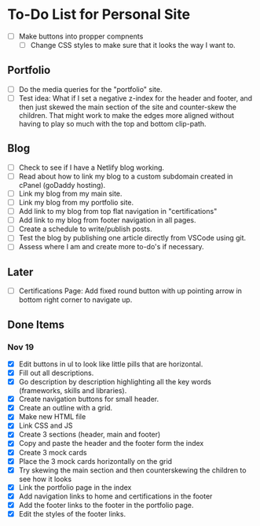 # To-Do List for Personal Site

- [ ] Make buttons into propper compnents
  - [ ] Change CSS styles to make sure that it looks the way I want to.

## Portfolio

- [ ] Do the media queries for the "portfolio" site.
- [ ] Test idea: What if I set a negative z-index for the header and footer,
    and then just skewed the main section of the site and counter-skew the
    children. That might work to make the edges more aligned without having to
    play so much with the top and bottom clip-path.

## Blog

- [ ] Check to see if I have a Netlify blog working.
- [ ] Read about how to link my blog to a custom subdomain created in cPanel
      (goDaddy hosting).
- [ ] Link my blog from my main site.
- [ ] Link my blog from my portfolio site.
- [ ] Add link to my blog from top flat navigation in "certifications"
- [ ] Add link to my blog from footer navigation in all pages.
- [ ] Create a schedule to write/publish posts.
- [ ] Test the blog by publishing one article directly from VSCode using git.
- [ ] Assess where I am and create more to-do's if necessary.

## Later

- [ ] Certifications Page: Add fixed round button with up pointing arrow in
      bottom right corner to navigate up.

## Done Items

### Nov 19

- [X] Edit buttons in ul to look like little pills that are horizontal.
- [X] Fill out all descriptions.
- [X] Go description by description highlighting all the key words
      (frameworks, skills and libraries).
- [X] Create navigation buttons for small header.
- [X] Create an outline with a grid.
- [X] Make new HTML file
- [X] Link CSS and JS
- [X] Create 3 sections (header, main and footer)
- [X] Copy and paste the header and the footer form the index
- [X] Create 3 mock cards
- [X] Place the 3 mock cards horizontally on the grid
- [X] Try skewing the main section and then counterskewing the children to
      see how it looks
- [X] Link the portfolio page in the index
- [X] Add navigation links to home and certifications in the footer
- [X] Add the footer links to the footer in the portfolio page.
- [X] Edit the styles of the footer links.
